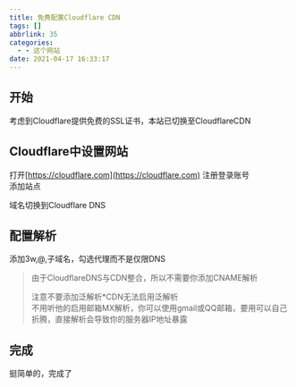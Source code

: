 ```yaml
---
title: 免费配置Cloudflare CDN
tags: []
abbrlink: 35
categories:
  - - 这个网站
date: 2021-04-17 16:33:17
---
```


## 开始

考虑到Cloudflare提供免费的SSL证书，本站已切换至CloudflareCDN

## Cloudflare中设置网站

打开[https://cloudflare.com](https://cloudflare.com) 注册登录账号  
添加站点

域名切换到Cloudflare DNS

## 配置解析

添加3w,@,子域名，勾选代理而不是仅限DNS

> 由于CloudflareDNS与CDN整合，所以不需要你添加CNAME解析
>
> 注意不要添加泛解析\*CDN无法启用泛解析  
> 不用听他的启用邮箱MX解析，你可以使用gmail或QQ邮箱，要用可以自己折腾，直接解析会导致你的服务器IP地址暴露

## 完成

挺简单的，完成了
